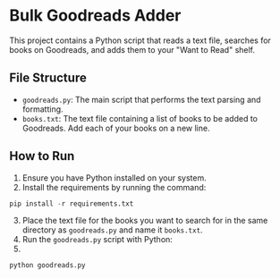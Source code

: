 # Bulk Goodreads Adder

This project contains a Python script that reads a text file, searches for books on Goodreads, and adds them to your "Want to Read" shelf.

## File Structure

- `goodreads.py`: The main script that performs the text parsing and formatting.
- `books.txt`: The text file containing a list of books to be added to Goodreads. Add each of your books on a new line.

## How to Run

1. Ensure you have Python installed on your system.
2. Install the requirements by running the command:

```python
pip install -r requirements.txt
```

3. Place the text file for the books you want to search for in the same directory as `goodreads.py` and name it `books.txt`.
4. Run the `goodreads.py` script with Python:
5. 
```python
python goodreads.py
```
